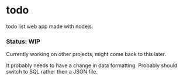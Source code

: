 # todo

todo list web app made with nodejs. 

### Status: WIP

Currently working on other projects, might come back to this later.

It probably needs to have a change in data formatting. Probably should switch to SQL rather then a JSON file.
